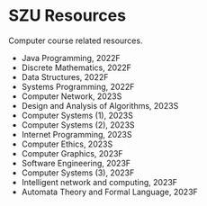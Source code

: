 # SZU Resources
Computer course related resources.
* Java Programming, 2022F
* Discrete Mathematics, 2022F
* Data Structures, 2022F
* Systems Programming, 2022F
* Computer Network, 2023S
* Design and Analysis of Algorithms, 2023S
* Computer Systems (1), 2023S
* Computer Systems (2), 2023S
* Internet Programming, 2023S
* Computer Ethics, 2023S
* Computer Graphics, 2023F
* Software Engineering, 2023F
* Computer Systems (3), 2023F
* Intelligent network and computing, 2023F
* Automata Theory and Formal Language, 2023F
